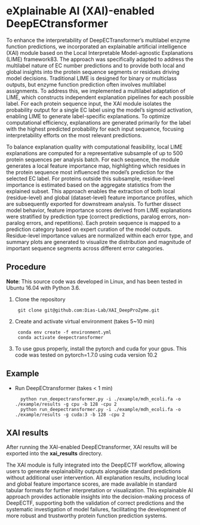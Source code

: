 # eXplainable AI (XAI)-enabled DeepECtransformer


To enhance the interpretability of DeepECTransformer’s multilabel enzyme function predictions, we incorporated an explainable artificial intelligence (XAI) module based on the Local Interpretable Model-agnostic Explanations (LIME) framework83. The approach was specifically adapted to address the multilabel nature of EC number predictions and to provide both local and global insights into the protein sequence segments or residues driving model decisions. Traditional LIME is designed for binary or multiclass outputs, but enzyme function prediction often involves multilabel assignments. To address this, we implemented a multilabel adaptation of LIME, which constructs independent explanation pipelines for each possible label. For each protein sequence input, the XAI module isolates the probability output for a single EC label using the model’s sigmoid activation, enabling LIME to generate label-specific explanations. To optimize computational efficiency, explanations are generated primarily for the label with the highest predicted probability for each input sequence, focusing interpretability efforts on the most relevant predictions.

To balance explanation quality with computational feasibility, local LIME explanations are computed for a representative subsample of up to 500 protein sequences per analysis batch. For each sequence, the module generates a local feature importance map, highlighting which residues in the protein sequence most influenced the model’s prediction for the selected EC label. For proteins outside this subsample, residue-level importance is estimated based on the aggregate statistics from the explained subset. This approach enables the extraction of both local (residue-level) and global (dataset-level) feature importance profiles, which are subsequently exported for downstream analysis. To further dissect model behavior, feature importance scores derived from LIME explanations were stratified by prediction type (correct predictions, paralog errors, non-paralog errors, and repetitions). Each protein sequence is mapped to a prediction category based on expert curation of the model outputs. Residue-level importance values are normalized within each error type, and summary plots are generated to visualize the distribution and magnitude of important sequence segments across different error categories.


## Procedure

**Note**: 
This source code was developed in Linux, and has been tested in Ubuntu 16.04 with Python 3.6.

1. Clone the repository

        git clone git@github.com:Dias-Lab/XAI_DeepProZyme.git

2. Create and activate virtual environment (takes 5~10 min)

        conda env create -f environment.yml
        conda activate deepectransformer

3. To use gpus properly, install the pytorch and cuda for your gpus. This code was tested on pytorch=1.7.0 using cuda version 10.2



## Example


- Run DeepECtransformer (takes < 1 min)

        python run_deepectransformer.py -i ./example/mdh_ecoli.fa -o ./example/results -g cpu -b 128 -cpu 2
        python run_deepectransformer.py -i ./example/mdh_ecoli.fa -o ./example/results -g cuda:3 -b 128 -cpu 2

## XAI results


After running the XAI-enabled DeepECtransformer, XAI results will be exported into the **xai_results** directory.

The XAI module is fully integrated into the DeepECTF workflow, allowing users to generate explainability outputs alongside standard predictions without additional user intervention. All explanation results, including local and global feature importance scores, are made available in standard tabular formats for further interpretation or visualization. This explainable AI approach provides actionable insights into the decision-making process of DeepECTF, supporting both the validation of correct predictions and the systematic investigation of model failures, facilitating the development of more robust and trustworthy protein function prediction systems.

